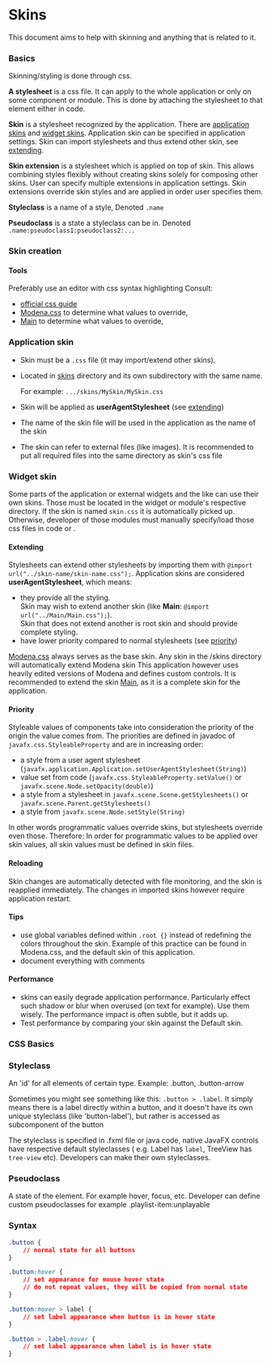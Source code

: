 # Skins

This document aims to help with skinning and anything that is related to it.

### Basics

Skinning/styling is done through css.

**A stylesheet** is a css file. It can apply to the whole application or only on some component or module. This is done
by attaching the stylesheet to that element either in code.

**Skin** is a stylesheet recognized by the application. There are [application skins](#application-skin) and [widget skins](#widget-skin). Application skin
can be specified in application settings. Skin can import stylesheets and thus extend other skin,
see [extending](#extending).

**Skin extension** is a stylesheet which is applied on top of skin. This allows combining styles flexibly without
creating skins solely for composing other skins. User can specify multiple extensions in application settings. Skin
extensions override skin styles and are applied in order user specifies them.

**Styleclass** is a name of a style, Denoted `.name`

**Pseudoclass** is a state a styleclass can be in. Denoted `.name:pseudoclass1:pseudoclass2:...`

### Skin creation

#### Tools

Preferably use an editor with css syntax highlighting Consult:

- [official css guide](http://docs.oracle.com/javafx/2/api/javafx/scene/doc-files/cssref.html)
- [Modena.css](https://gist.github.com/maxd/63691840fc372f22f470) to determine what values to override,
- [Main](Main) to determine what values to override,

### Application skin

- Skin must be a `.css` file (it may import/extend other skins).
- Located in [skins](.) directory and its own subdirectory with the same name.

  For example: `.../skins/MySkin/MySkin.css`
- Skin will be applied as **userAgentStylesheet** (see [extending](#extending))
- The name of the skin file will be used in the application as the name of the skin
- The skin can refer to external files (like images). It is recommended to put all required files into the same
  directory as skin's css file

### Widget skin

Some parts of the application or external widgets and the like can use their own skins. Those must be located in the
widget or module's respective directory. If the skin is named `skin.css` it is automatically picked up. Otherwise,
developer of those modules must manually specify/load those css files in code or .

#### Extending

Stylesheets can extend other stylesheets by importing them with `@import url("../skin-name/skin-name.css");`.
Application skins are considered **userAgentStylesheet**, which means:
- they provide all the styling.  
  Skin may wish to extend another skin (like **Main**: `@import url("../Main/Main.css");`).  
  Skin that does not extend another is root skin and should provide complete styling.
- have lower priority compared to normal stylesheets (see [priority](#priority))

[Modena.css](https://gist.github.com/maxd/63691840fc372f22f470) always serves as the base skin. Any skin in the /skins
directory will automatically extend Modena skin This application however uses heavily edited versions of Modena and
defines custom controls. It is recommended to extend the skin [Main](Main), as it is a complete skin for the
application.

#### Priority

Styleable values of components take into consideration the priority of the origin the value comes from. The priorities
are defined in javadoc of `javafx.css.StyleableProperty` and are in increasing order:
- a style from a user agent stylesheet (`javafx.application.Application.setUserAgentStylesheet(String)`)
- value set from code (`javafx.css.StyleableProperty.setValue()` or `javafx.scene.Node.setOpacity(double)`)
- a style from a stylesheet in `javafx.scene.Scene.getStylesheets()` or `javafx.scene.Parent.getStylesheets()`
- a style from `javafx.scene.Node.setStyle(String)`

In other words programmatic values override skins, but stylesheets override even those.
Therefore: In order for programmatic values to be applied over skin values, all skin values must be defined in skin files. 

#### Reloading

Skin changes are automatically detected with file monitoring, and the skin is reapplied immediately. The changes in
imported skins however require application restart.

#### Tips

- use global variables defined within `.root {}` instead of redefining the colors throughout the skin. Example of this
  practice can be found in Modena.css, and the default skin of this application.
- document everything with comments

#### Performance

- skins can easily degrade application performance. Particularly effect such shadow or blur when overused (on text for
  example). Use them wisely. The performance impact is often subtle, but it adds up.
- Test performance by comparing your skin against the Default skin.

### CSS Basics

### Styleclass

An 'id' for all elements of certain type. Example: .button, .button-arrow

Sometimes you might see something like this: `.button > .label`. It simply means there is a label directly within a
button, and it doesn't have its own unique styleclass (like 'button-label'), but rather is accessed as subcomponent of
the button

The styleclass is specified in .fxml file or java code, native JavaFX controls have respective default styleclasses (
e.g. Label has `label`, TreeView has `tree-view` etc). Developers can make their own styleclasses.

### Pseudoclass

A state of the element. For example hover, focus, etc. Developer can define custom pseudoclasses for example
.playlist-item:unplayable

### Syntax

```css
.button {
    // normal state for all buttons
}

.button:hover {
    // set appearance for mouse hover state
    // do not repeat values, they will be copied from normal state
}

.button:hover > label {
    // set label appearance when button is in hover state
}

.button > .label:hover {
    // set label appearance when label is in hover state
}
```
